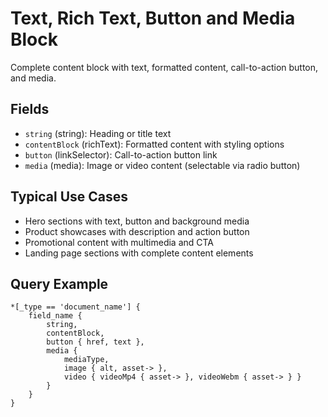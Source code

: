 # Text, Rich Text, Button and Media Block

Complete content block with text, formatted content, call-to-action button, and media.

## Fields

- `string` (string): Heading or title text
- `contentBlock` (richText): Formatted content with styling options
- `button` (linkSelector): Call-to-action button link
- `media` (media): Image or video content (selectable via radio button)

## Typical Use Cases

- Hero sections with text, button and background media
- Product showcases with description and action button
- Promotional content with multimedia and CTA
- Landing page sections with complete content elements

## Query Example

```groq
*[_type == 'document_name'] {
    field_name {
        string,
        contentBlock,
        button { href, text },
        media {
            mediaType,
            image { alt, asset-> },
            video { videoMp4 { asset-> }, videoWebm { asset-> } }
        }
    }
}
```
